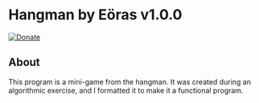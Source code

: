 # Hangman by Eöras v1.0.0
[![Donate](https://img.shields.io/badge/Donate-PayPal-green.svg)](https://paypal.me/PaulDSB/)

## About

This program is a mini-game from the hangman. It was created during an algorithmic exercise, and I formatted it to make it a functional program.

